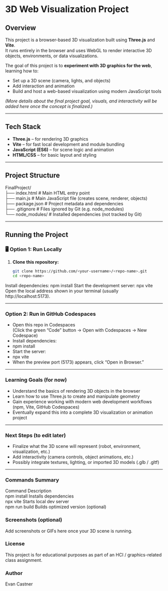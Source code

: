 # 3D Web Visualization Project

## Overview
This project is a browser-based 3D visualization built using **Three.js** and **Vite**.  
It runs entirely in the browser and uses WebGL to render interactive 3D objects, environments, or data visualizations.

The goal of this project is to **experiment with 3D graphics for the web**, learning how to:
- Set up a 3D scene (camera, lights, and objects)
- Add interaction and animation
- Build and host a web-based visualization using modern JavaScript tools

*(More details about the final project goal, visuals, and interactivity will be added here once the concept is finalized.)*

---

## Tech Stack
- **Three.js** – for rendering 3D graphics
- **Vite** – for fast local development and module bundling
- **JavaScript (ES6)** – for scene logic and animation
- **HTML/CSS** – for basic layout and styling

---

## Project Structure

FinalProject/  
├── index.html # Main HTML entry point  
├── main.js # Main JavaScript file (creates scene, renderer, objects)  
├── package.json # Project metadata and dependencies  
├── .gitignore # Files ignored by Git (e.g. node_modules)  
└── node_modules/ # Installed dependencies (not tracked by Git)  

---

## Running the Project

### 🖥️ Option 1: Run Locally

1. **Clone this repository:**
   ```bash
   git clone https://github.com/<your-username>/<repo-name>.git
   cd <repo-name>
Install dependencies:
npm install
Start the development server:
npx vite
Open the local address shown in your terminal (usually http://localhost:5173).  

---

### Option 2: Run in GitHub Codespaces  
- Open this repo in Codespaces  
    (Click the green “Code” button → Open with Codespaces → New Codespace)  
- Install dependencies:    
- npm install    
- Start the server:   
- npx vite   
- When the preview port (5173) appears, click “Open in Browser.”  
  
---  

### Learning Goals (for now)  
- Understand the basics of rendering 3D objects in the browser  
- Learn how to use Three.js to create and manipulate geometry  
- Gain experience working with modern web development workflows (npm, Vite, GitHub Codespaces)  
- Eventually expand this into a complete 3D visualization or animation project

---

### Next Steps (to edit later)  
- Finalize what the 3D scene will represent (robot, environment, visualization, etc.)  
- Add interactivity (camera controls, object animations, etc.)  
- Possibly integrate textures, lighting, or imported 3D models (.glb / .gltf)

---

### Commands Summary  
Command	Description  
npm install	Installs dependencies  
npx vite	Starts local dev server  
npm run build	Builds optimized version (optional)  
### Screenshots (optional)  
Add screenshots or GIFs here once your 3D scene is running.  
### License  
This project is for educational purposes as part of an HCI / graphics-related class assignment.  
### Author  
Evan Castner  
